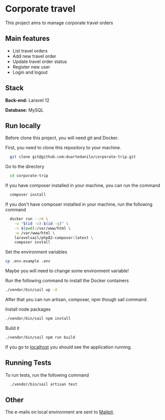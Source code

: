 
# Corporate travel

This project aims to manage corporate travel orders

## Main features
- List travel orders
- Add new travel order
- Update travel order status
- Register new user
- Login and logout

## Stack

**Back-end:** Laravel 12

**Database:** MySQL


## Run locally

Before clone this project, you will need git and Docker.

First, you need to clone this repository to your machine.
```bash
  git clone git@github.com:duartedanilo/corporate-trip.git
```

Go to the directory
```bash
  cd corporate-trip
```

If you have composer installed in your machine, you can run the command
```bash
  composer install
```

If you don't have composer installed in your machine, run the following command
```bash
  docker run --rm \
    -u "$(id -u):$(id -g)" \
    -v $(pwd):/var/www/html \
    -w /var/www/html \
    laravelsail/php82-composer:latest \
    composer install
```

Set the environment variables
```bash
cp .env.example .env
```

Maybe you will need to change some environment variable!

Run the following command to install the Docker containers
```bash
./vendor/bin/sail up -d
```

After that you can run artisan, composer, npm though sail command.

Install node packages
```bash
./vendor/bin/sail npm install
```

Build it
```bash
./vendor/bin/sail npm run build
```

If you go to [localhost](http://localhost) you should see the application running.

## Running Tests

To run tests, run the following command

```bash
  ./vendor/bin/sail artisan test
```

## Other
The e-mails on local environment are sent to [Mailpit](http://localhost:8025/). 
